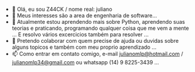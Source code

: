 - 👋 Olá, eu sou Z44CK / nome real: juliano
- 👀 Meus interesses são a area de engenharia de software...
- 🌱 Atualmente estou aprendendo mais sobre Python, aprendendo suas teorias e praticando, programando qualquer coisa que me vem a mente ...
E resolvo vários excercicios também para resolver ...
- 💞️ Pretendo colaborar com quem precise de ajuda ou duvidas sobre alguns topicos e também com meu proprio aprendizado ...
- 📫 Como entrar em contato comigo, e-mail julianomlp@hotmail.com / julianomlp34@gmail.com ou whatsapp (14) 9 8225-3439 ...


<!---
Z44CK/Z44CK Também estou procurando por uma primeira oportunidade como dev, possuo conhecimentos em C++, más atualmente migrando totalmente focado em Python 🐍.
--->

